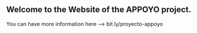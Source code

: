 ## Welcome to the Website of the APPOYO project.

You can have more information here --> bit.ly/proyecto-appoyo
